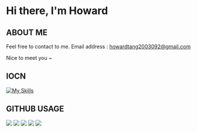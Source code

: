 # Hi there, I'm Howard

## ABOUT ME

Feel free to contact to me. Email address : [howardtang2003092@gmail.com](mailto:howardtang2003092@gmail.com)

Nice to meet you ~

## IOCN

[![My Skills](https://skillicons.dev/icons?i=c)](https://skillicons.dev)

## GITHUB USAGE
![](http://github-profile-summary-cards.vercel.app/api/cards/profile-details?username=LUFung922&theme=swift)
![](http://github-profile-summary-cards.vercel.app/api/cards/repos-per-language?username=LUFung922&theme=swift)
![](http://github-profile-summary-cards.vercel.app/api/cards/most-commit-language?username=LUFung922&theme=swift)
![](http://github-profile-summary-cards.vercel.app/api/cards/stats?username=LUFung922&theme=swift)
![](http://github-profile-summary-cards.vercel.app/api/cards/productive-time?username=LUFung922&theme=swift&utcOffset=8)

